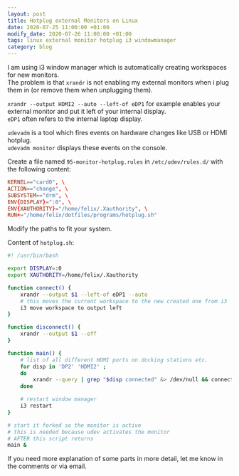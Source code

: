 ```yaml
---
layout: post
title: Hotplug external Monitors on Linux
date: 2020-07-25 11:00:00 +01:00
modify_date: 2020-07-26 11:00:00 +01:00
tags: linux external monitor hotplug i3 windowmanager
category: blog
---
```


I am using i3 window manager which is automatically creating workspaces for new monitors.  
The problem is that `xrandr` is not enabling my external monitors when i plug them in (or remove them when unplugging them).<!--more-->

`xrandr --output HDMI2 --auto --left-of eDP1` for example enables your external monitor and put it left of your internal display.  
`eDP1` often refers to the internal laptop display.

`udevadm` is a tool which fires events on hardware changes like USB or HDMI hotplug.  
`udevadm monitor` displays these events on the console.

Create a file named `95-monitor-hotplug.rules` in `/etc/udev/rules.d/` with the following content:
```conf
KERNEL=="card0", \
ACTION=="change", \
SUBSYSTEM=="drm", \
ENV{DISPLAY}=":0", \
ENV{XAUTHORITY}="/home/felix/.Xauthority", \
RUN+="/home/felix/dotfiles/programs/hotplug.sh"
```

Modify the paths to fit your system.

Content of `hotplug.sh`:
```bash
#! /usr/bin/bash

export DISPLAY=:0
export XAUTHORITY=/home/felix/.Xauthority

function connect() {
    xrandr --output $1 --left-of eDP1 --auto
    # this moves the current workspace to the new created one from i3
    i3 move workspace to output left
}

function disconnect() {
    xrandr --output $1 --off
}

function main() {
    # list of all different HDMI ports on docking stations etc.
    for disp in 'DP2' 'HDMI2' ;
    do
        xrandr --query | grep "$disp connected" &> /dev/null && connect $disp || disconnect $disp
    done

    # restart window manager
    i3 restart
}

# start it forked so the monitor is active
# this is needed because udev activates the monitor
# AFTER this script returns
main &
```

If you need more explanation of some parts in more detail, let me know in the comments or via email.
